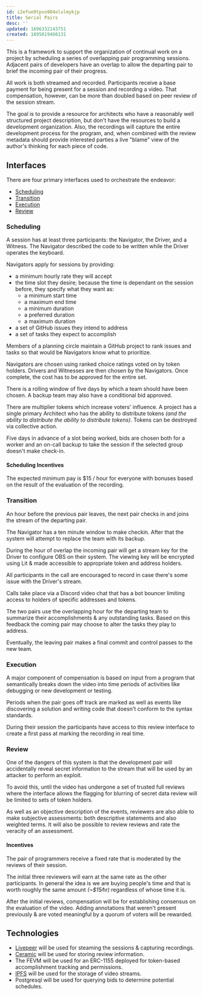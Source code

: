 ```yaml
---
id: i2efue9tpvo904olulmykjp
title: Serial Pairs
desc: ''
updated: 1696332143751
created: 1695019466131
---
```

This is a framework to support the organization of continual work on a project by scheduling a series of overlapping pair programming sessions. Adjacent pairs of developers have an overlap to allow the departing pair to brief the incoming pair of their progress.

All work is both streamed and recorded. Participants receive a base payment for being present for a session and recording a video. That compensation, however, can be more than doubled based on peer review of the session stream.

The goal is to provide a resource for architects who have a reasonably well structured project description, but don't have the resources to build a development organization. Also, the recordings will capture the entire development process for the program, and, when combined with the review metadata should provide interested parties a live "blame" view of the author's thinking for each piece of code.

## Interfaces

There are four primary interfaces used to orchestrate the endeavor:

  * [Scheduling](#scheduling)
  * [Transition](#transition)
  * [Execution](#execution)
  * [Review](#review)

### Scheduling

A session has at least three participants: the Navigator, the Driver, and a Witness. The Navigator described the code to be written while the Driver operates the keyboard.

Navigators apply for sessions by providing:

* a minimum hourly rate they will accept
* the time slot they desire; because the time is dependant on the session before, they specify what they want as:
  * a minimum start time
  * a maximum end time
  * a minimum duration
  * a preferred duration
  * a maximum duration
* a set of GitHub issues they intend to address
* a set of tasks they expect to accomplish

Members of a planning circle maintain a GitHub project to rank issues and tasks so that would be Navigators know what to prioritize.

Navigators are chosen using ranked choice ratings voted on by token holders. Drivers and Witnesses are then chosen by the Navigators. Once complete, the cost has to be approved for the entire set.

There is a rolling window of five days by which a team should have been chosen. A backup team may also have a conditional bid approved.

There are multiplier tokens which increase voters' influence. A project has a single primary Architect who has the ability to distribute tokens *(and the ability to distribute the ability to distribute tokens)*. Tokens can be destroyed via collective action.

Five days in advance of a slot being worked, bids are chosen both for a worker and an on-call backup to take the session if the selected group doesn't make check-in.

#### Scheduling Incentives

The expected minimum pay is $15 / hour for everyone with bonuses based on the result of the evaluation of the recording.

### Transition

An hour before the previous pair leaves, the next pair checks in and joins the stream of the departing pair.

The Navigator has a ten minute window to make checkin. After that the system will attempt to replace the team with its backup.

During the hour of overlap the incoming pair will get a stream key for the Driver to configure OBS on their system. The viewing key will be encrypted using Lit & made accessible to appropriate token and address holders.

All participants in the call are encouraged to record in case there's some issue with the Driver's stream.

Calls take place via a Discord video chat that has a bot bouncer limiting access to holders of specific addresses and tokens.

The two pairs use the overlapping hour for the departing team to summarize their accomplishments & any outstanding tasks. Based on this feedback the coming pair may choose to alter the tasks they play to address.

Eventually, the leaving pair makes a final commit and control passes to the new team.

### Execution

A major component of compensation is based on input from a program that semantically breaks down the video into time periods of activities like debugging or new development or testing.

Periods when the pair goes off track are marked as well as events like discovering a solution and writing code that doesn't conform to the syntax standards.

During their session the participants have access to this review interface to create a first pass at marking the recording in real time.

### Review

One of the dangers of this system is that the development pair will accidentally reveal secret information to the stream that will be used by an attacker to perform an exploit.

To avoid this, until the video has undergone a set of trusted full reviews where the interface allows the flagging for blurring of secret data review will be limited to sets of token holders.

As well as an objective description of the events, reviewers are also able to make subjective assessments: both descriptive statements and also weighted terms. It will also be possible to review reviews and rate the veracity of an assessment.

#### Incentives

The pair of programmers receive a fixed rate that is moderated by the reviews of their session.

The initial three reviewers will earn at the same rate as the other participants. In general the idea is we are buying people's time and that is worth roughly the same amount *(~$15⁄hr)* regardless of whose time it is.

After the initial reviews, compensation will be for establishing consensus on the evaluation of the video. Adding annotations that weren't present previously & are voted meaningful by a quorum of voters will be rewarded.

## Technologies

* [Livepeer](https://livepeer.org) will be used for steaming the sessions & capturing recordings.
* [Ceramic](https://ceramic.network) will be used for storing review information.
* The FEVM will be used for an ERC-1155 deployed for token-based accomplishment tracking and permissions.
* [IPFS](https://ipfs.io) will be used for the storage of video streams.
* Postgresql will be used for querying bids to determine potential schedules.
